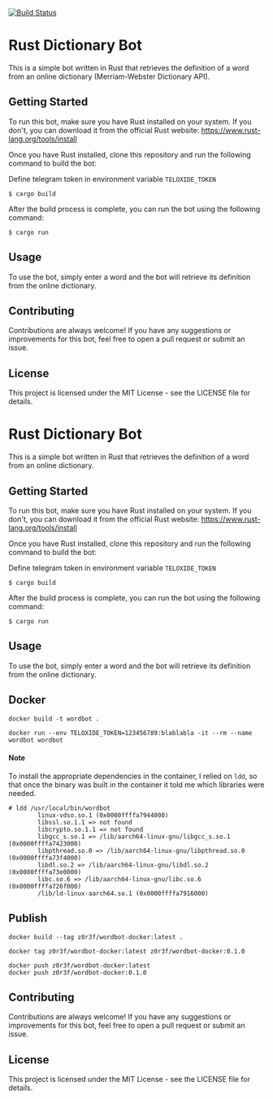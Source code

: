 [![Build Status](https://dev.azure.com/ferozar/WordBot/_apis/build/status/z0r3f.wordbot?branchName=master)](https://dev.azure.com/ferozar/WordBot/_build/latest?definitionId=26&branchName=master)

# Rust Dictionary Bot

This is a simple bot written in Rust that retrieves the definition of a word from an online dictionary (Merriam-Webster Dictionary API).

## Getting Started

To run this bot, make sure you have Rust installed on your system. If you don't, you can download it from the official Rust website: https://www.rust-lang.org/tools/install

Once you have Rust installed, clone this repository and run the following command to build the bot:

Define telegram token in environment variable `TELOXIDE_TOKEN`

```shell
$ cargo build
```

After the build process is complete, you can run the bot using the following command:

```shell
$ cargo run
```

## Usage
To use the bot, simply enter a word and the bot will retrieve its definition from the online dictionary.

## Contributing
Contributions are always welcome! If you have any suggestions or improvements for this bot, feel free to open a pull request or submit an issue.

## License
This project is licensed under the MIT License - see the LICENSE file for details.
# Rust Dictionary Bot

This is a simple bot written in Rust that retrieves the definition of a word from an online dictionary.

## Getting Started

To run this bot, make sure you have Rust installed on your system. If you don't, you can download it from the official Rust website: https://www.rust-lang.org/tools/install

Once you have Rust installed, clone this repository and run the following command to build the bot:

Define telegram token in environment variable `TELOXIDE_TOKEN`

```shell
$ cargo build
```

After the build process is complete, you can run the bot using the following command:

```shell
$ cargo run
```

## Usage
To use the bot, simply enter a word and the bot will retrieve its definition from the online dictionary.

## Docker
```shell
docker build -t wordbot .
```

```shell
docker run --env TELOXIDE_TOKEN=123456789:blablabla -it --rm --name wordbot wordbot
```

#### Note
To install the appropriate dependencies in the container, I relied on `ldd`, so that once the binary was built in the container it told me which libraries were needed.
```shell
# ldd /usr/local/bin/wordbot
        linux-vdso.so.1 (0x0000ffffa7944000)
        libssl.so.1.1 => not found
        libcrypto.so.1.1 => not found
        libgcc_s.so.1 => /lib/aarch64-linux-gnu/libgcc_s.so.1 (0x0000ffffa7423000)
        libpthread.so.0 => /lib/aarch64-linux-gnu/libpthread.so.0 (0x0000ffffa73f4000)
        libdl.so.2 => /lib/aarch64-linux-gnu/libdl.so.2 (0x0000ffffa73e0000)
        libc.so.6 => /lib/aarch64-linux-gnu/libc.so.6 (0x0000ffffa726f000)
        /lib/ld-linux-aarch64.so.1 (0x0000ffffa7916000)

```

## Publish
```shell
docker build --tag z0r3f/wordbot-docker:latest .
```
```shell
docker tag z0r3f/wordbot-docker:latest z0r3f/wordbot-docker:0.1.0
```
```shell
docker push z0r3f/wordbot-docker:latest
docker push z0r3f/wordbot-docker:0.1.0
```

## Contributing
Contributions are always welcome! If you have any suggestions or improvements for this bot, feel free to open a pull request or submit an issue.

## License
This project is licensed under the MIT License - see the LICENSE file for details.
